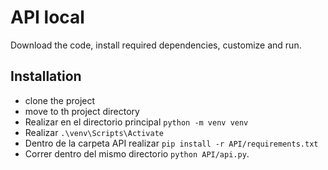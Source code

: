# API local
Download the code, install required dependencies, customize and run.

## Installation
- clone the project
- move to th project directory
- Realizar en el directorio principal `python -m venv venv`
- Realizar `.\venv\Scripts\Activate`
- Dentro de la carpeta API realizar `pip install -r API/requirements.txt`
- Correr dentro del mismo directorio `python API/api.py`.
